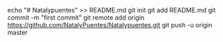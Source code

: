 
echo "# Natalypuentes" >> README.md
git init
git add README.md
git commit -m "first commit"
git remote add origin https://github.com/NatalyPuentes/Natalypuentes.git
git push -u origin master
